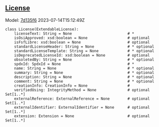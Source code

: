 ## [License](https://github.com/spdx/spdx-3-model/blob/main/model/Licensing/Classes/License.md)
Model: [7d135f6](https://github.com/spdx/spdx-3-model/commit/7d135f6b3c1c412e06ae2ca73da3cbbbcdbc5cda) 2023-07-14T15:12:49Z
```
class License(ExtendableLicense):
    licenseText: String = None                         # * 
    isOsiApproved: xsd:boolean = None                  # optional 
    isFsfLibre: xsd:boolean = None                     # optional 
    standardLicenseHeader: String = None               # * optional 
    standardLicenseTemplate: String = None             # * optional 
    isDeprecatedLicenseId: xsd:boolean = None          # optional 
    obsoletedBy: String = None                         # * optional 
    spdxId: SpdxId = None                              # * 
    name: String = None                                # * optional 
    summary: String = None                             # * optional 
    description: String = None                         # * optional 
    comment: String = None                             # * optional 
    creationInfo: CreationInfo = None                  # 
    verifiedUsing: IntegrityMethod = None              # optional Set[1..*]
    externalReference: ExternalReference = None        # optional Set[1..*]
    externalIdentifier: ExternalIdentifier = None      # optional Set[1..*]
    extension: Extension = None                        # optional Set[1..*]
```
